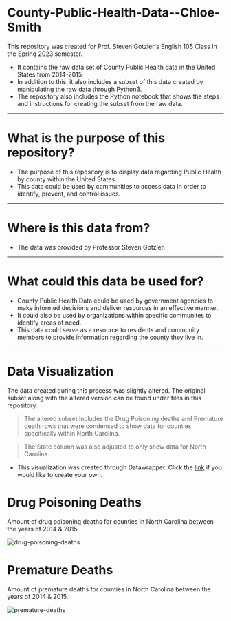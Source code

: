 # County-Public-Health-Data--Chloe-Smith
This repository was created for Prof. Steven Gotzler's English 105 Class in the Spring 2023 semester.
- It contains the raw data set of County Public Health data in the United States from 2014-2015.
- In addition to this, it also includes a subset of this data created by manipulating the raw data through Python3.
- The repository also includes the Python notebook that shows the steps and instructions for creating the subset from the raw data. 
------
# What is the purpose of this repository?
- The purpose of this repository is to display data regarding Public Health by county within the United States.
- This data could be used by communities to access data in order to identify, prevent, and control issues.
-------
# Where is this data from?
- The data was provided by Professor Steven Gotzler. 
------
# What could this data be used for?
- County Public Health Data could be used by government agencies to make informed decisions and deliver resources in an effective manner.
- It could also be used by organizations within specific communites to identify areas of need.
- This data could serve as a resource to residents and community members to provide information regarding the county they live in.
---------
# Data Visualization
The data created during this process was slightly altered. The original subset along with the altered version can be found under files in this repository. 
>The altered subset includes the Drug Poisoning deaths and Premature death rows that were condensed to show data for counties specifically within North Carolina.

>The State column was also adjusted to only show data for North Carolina.
- This visualization was created through Datawrapper. Click the [link](https://www.datawrapper.de/) if you would like to create your own. 
# Drug Poisoning Deaths
Amount of drug poisoning deaths for counties in North Carolina between the years of 2014 & 2015.

![drug-poisoning-deaths](https://github.com/chloeasmith24/County-Public-Health-Data--Chloe-Smith/assets/167830166/0dd268b0-9d38-4bf4-9b74-188440a37c55)

# Premature Deaths
Amount of premature deaths for counties in North Carolina between the years of 2014 & 2015.

![premature-deaths](https://github.com/chloeasmith24/County-Public-Health-Data--Chloe-Smith/assets/167830166/c86006e1-2a6a-466c-b668-541715b7437a)




